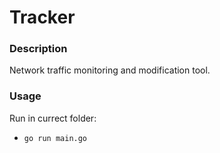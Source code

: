 # Tracker

### Description

Network traffic monitoring and modification tool.

### Usage

Run in currect folder:
- ```go run main.go```